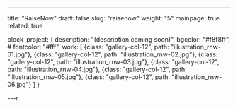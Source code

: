 ---
title: "RaiseNow"
draft: false
slug: "raisenow"
weight: "5"
mainpage: true
related: true

block_project: {
	description: "(description coming soon)",
	bgcolor: "#f8f8ff",
	# fontcolor: "#fff",
	work: [ 
		{class: "gallery-col-12", path: "illustration_rnw-01.jpg"},
		{class: "gallery-col-12", path: "illustration_rnw-02.jpg"},
		{class: "gallery-col-12", path: "illustration_rnw-03.jpg"},
		{class: "gallery-col-12", path: "illustration_rnw-04.jpg"},
		{class: "gallery-col-12", path: "illustration_rnw-05.jpg"},
		{class: "gallery-col-12", path: "illustration_rnw-06.jpg"}
	]
}

---r
